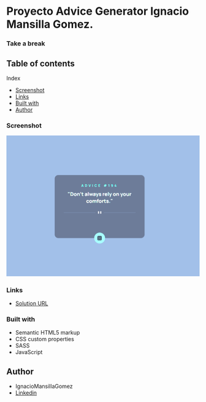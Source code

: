 # Proyecto Advice Generator Ignacio Mansilla Gomez.

### Take a break

## Table of contents

Index

- [Screenshot](#screenshot)
- [Links](#links)
- [Built with](#built-with)
- [Author](#author)

### Screenshot

![](images/PreviewAdvice.png)

### Links

- [Solution URL](https://ignaciomansillagomez.github.io/Advice-generator-app/)

### Built with

- Semantic HTML5 markup
- CSS custom properties
- SASS
- JavaScript

## Author

- IgnacioMansillaGomez
- [Linkedin](https://www.linkedin.com/in/ignacio-mansilla-gomez-3502551a3/)
